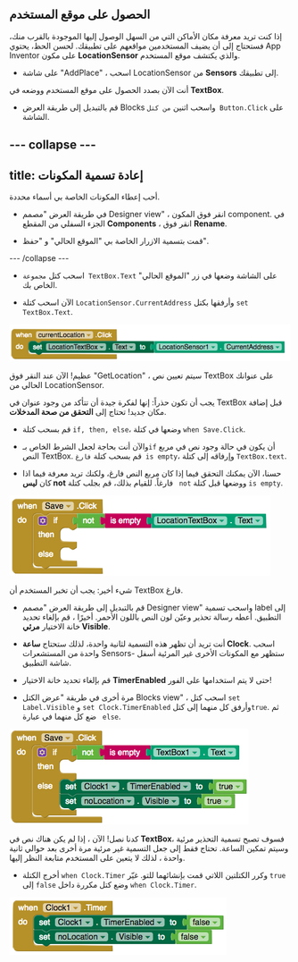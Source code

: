 ## الحصول على موقع المستخدم

إذا كنت تريد معرفة مكان الأماكن التي من السهل الوصول إليها الموجودة بالقرب منك، فستحتاج إلى أن يضيف المستخدمين مواقعهم على تطبيقك. لحسن الحظ، يحتوي App Inventor على مكون **LocationSensor** والذي يكتشف موقع المستخدم.

+ على شاشة "AddPlace" ، اسحب LocationSensor من **Sensors** إلى تطبيقك.

أنت الآن بصدد الحصول على موقع المستخدم ووضعه في **TextBox**.

+ قم بالتبديل إلى طريقة العرض Blocks واسحب اثنين `من كتل Button.Click` على الشاشة.

--- collapse ---
---
title: إعادة تسمية المكونات
---

أحب إعطاء المكونات الخاصة بي أسماء محددة.

+ في طريقة العرض "مصمم Designer view" ، انقر فوق المكون component. في الجزء السفلي من المقطع **Components** ، انقر فوق **Rename**.

+ قمت بتسمية الازرار الخاصة بي "الموقع الحالي" و "حفظ".

--- /collapse ---

+ اسحب كتل `مجموعة TextBox.Text` على الشاشة وضعها في زر "الموقع الحالي" الخاص بك.

+ الآن اسحب كتلة `LocationSensor.CurrentAddress` وأرفقها بكتل `set TextBox.Text`.

![](images/getUserLocation.png)

عظيم! الآن عند النقر فوق "GetLocation" ، سيتم تعيين نص TextBox على عنوانك الحالي من LocationSensor.

يجب أن تكون حذراً: إنها لفكرة جيدة أن تتأكد من وجود عنوان في TextBox قبل إضافة مكان جديد! تحتاج إلى **التحقق من صحة المدخلات**.

+ قم بسحب كتلة `if, then, else`، وضعها في كتلة `when Save.Click`.

+ والآن أنت بحاجة لجعل الشرط الخاص بـ`if` أن يكون في حالة وجود نص في مربع النص TextBox. قم بسحب كتلة `فارغ is empty`، وإرفاقه إلى كتلة `TextBox.text`.

+ حسنا، الآن يمكنك التحقق فيما إذا كان مربع النص فارغ، ولكنك تريد معرفة فيما اذا كان **ليس not** فارغاً. للقيام بذلك، قم بجلب كتلة ` not` ووضعها قبل كتلة `is empty`.

![](images/checkIfTextBoxEmpty.png)

شيء أخير: يجب أن تخبر المستخدم أن TextBox فارغ.

+ قم بالتبديل إلى طريقة العرض "مصمم Designer view" واسحب تسمية label إلى التطبيق. أعطه رسالة تحذير وعيّن لون النص باللون الأحمر. أخيرًا ، قم بإلغاء تحديد خانة الاختيار **مرئي Visible**.

+ أنت تريد أن تظهر هذه التسمية لثانية واحدة، لذلك ستحتاج **ساعة Clock**. اسحب واحدة من المستشعرات Sensors- ستظهر مع المكونات الأخرى غير المرئية أسفل شاشة التطبيق.

+ قم بإلغاء تحديد خانة الاختيار **TimerEnabled** حتى لا يتم استخدامها على الفور!

+ مرة أخرى في طريقة "عرض الكتل Blocks view" ، اسحب كتل `set Label.Visible` و `set Clock.TimerEnabled` وأرفق كل منهما إلى كتل`true`. ثم ضع كل منهما في عبارة ` else`.

![](images/saveClickElse.png)

كدنا نصل! الآن ، إذا لم يكن هناك نص في **TextBox**، فسوف تصبح تسمية التحذير مرئية وسيتم تمكين الساعة. تحتاج فقط إلى جعل التسمية غير مرئية مرة أخرى بعد حوالي ثانية واحدة ، لذلك لا يتعين على المستخدم متابعة النظر إليها.

+ أخرج الكتلة `when Clock.Timer` وكرر الكتلتين اللاتي قمت بإنشائهما للتو. غيّر `true` إلى `false` وضع كتل مكررة داخل `when Clock.Timer`.

![](images/hideLabel.png)
